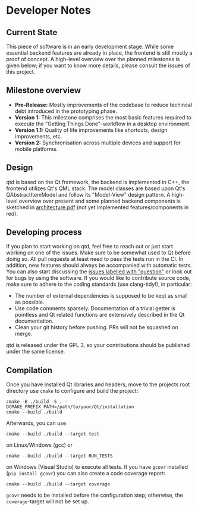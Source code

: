 # Developer Notes
## Current State
This piece of software is in an early development stage. While some essential backend features are already in place, the frontend is still mostly a proof of concept.
A high-level overview over the planned milestones is given below; if you want to know more details, please consult the issues of this project.

## Milestone overview

- **Pre-Release:** Mostly improvements of the codebase to reduce techincal debt introduced in the prototyping phase.
- **Version 1:** This milestone comprises the most basic features required to execute the "Getting Things Done"-workflow in a desktop environment.
- **Version 1.1:** Quality of life improvements like shortcuts, design improvements, etc. 
- **Version 2:** Synchronisation across multiple devices and support for mobile platforms.

## Design
qtd is based on the Qt framework, the backend is implemented in C++, the frontend utilizes Qt's QML stack.
The model classes are based upon Qt's QAbstractItemModel and follow its "Model-View" design pattern.
A high-level overview over present and some planned backend components is sketched in [architecture.pdf](architecture.pdf) (not yet implemented features/components in red).

## Developing process
If you plan to start working on qtd, feel free to reach out or just start working on one of the issues. Make sure to be somewhat used to Qt before doing so.
All pull requests at least need to pass the tests run in the CI. In addition, new features should always be accompanied with automatic tests.
You can also start discussing the [issues labelled with "question"](https://github.com/xwst/qtd/issues?q=is%3Aissue%20state%3Aopen%20label%3Aquestion) or look out for bugs by using the software.
If you would like to contribute source code, make sure to adhere to the coding standards (use clang-tidy!), in particular:

* The number of external dependencies is supposed to be kept as small as possible.
* Use code comments sparsely. Documentation of a trivial getter is pointless and Qt related functions are extensively described in the Qt documentation.
* Clean your git history before pushing. PRs will not be squashed on merge. 

qtd is released under the GPL 3, so your contributions should be published under the same license.

## Compilation
Once you have installed Qt libraries and headers, move to the projects root directory use `cmake` to configure and build the project:

    cmake -B ./build -S . -DCMAKE_PREFIX_PATH=/path/to/your/Qt/installation
    cmake --build ./build

Afterwards, you can use

    cmake --build ./build --target test

on Linux/Windows (gcc) or

    cmake --build ./build --target RUN_TESTS

on Windows (Visual Studio) to execute all tests. If you have `gcovr` installed (`pip install gcovr`) you can also create a code coverage report:

    cmake --build ./build --target coverage

`gcovr` needs to be installed before the configuration step; otherwise, the `coverage`-target will not be set up.
